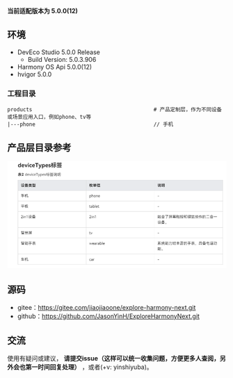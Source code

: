 **当前适配版本为 5.0.0(12)**
## 环境

- DevEco Studio 5.0.0 Release
    - Build Version: 5.0.3.906
- Harmony OS Api 5.0.0(12)
- hvigor 5.0.0


### 工程目录

   ```
   products                                       # 产品定制层，作为不同设备或场景应用入口，例如phone、tv等
   |---phone                                      // 手机
   ```

## 产品层目录参考

![img.png](pic/img.png)



## 源码

- gitee：https://gitee.com/jiaojiaoone/explore-harmony-next.git
- github：https://github.com/JasonYinH/ExploreHarmonyNext.git

## 交流

使用有疑问或建议， **请提交issue（这样可以统一收集问题，方便更多人查阅，另外会也第一时间回复处理）** ，或者(+v: yinshiyuba)。
